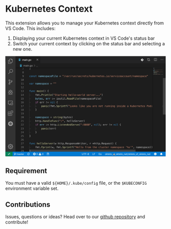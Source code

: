 # Kubernetes Context

This extension allows you to manage your Kubernetes context directly from VS Code. This includes: 

1. Displaying your current Kubernetes context in VS Code's status bar
1. Switch your current context by clicking on the status bar and selecting a new one. 

![demo gif](media/demo.gif)

## Requirement

You must have a valid `${HOME}/.kube/config` file, or the `$KUBECONFIG` environment variable set.

## Contributions

Issues, questions or ideas? Head over to our [github repository](https://github.com/okteto/kubernetes-context) and contribute!